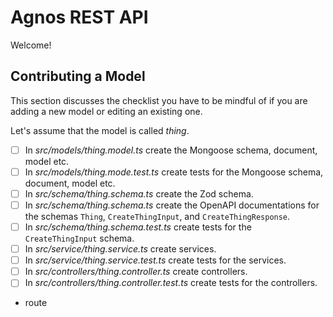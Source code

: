 # Agnos REST API

Welcome!

## Contributing a Model

This section discusses the checklist you have to be mindful of if you are adding a new model or editing an existing one.

Let's assume that the model is called _thing_.

- [ ] In _src/models/thing.model.ts_ create the Mongoose schema, document, model etc.
- [ ] In _src/models/thing.mode.test.ts_ create tests for the Mongoose schema, document, model etc.
- [ ] In _src/schema/thing.schema.ts_ create the Zod schema.
- [ ] In _src/schema/thing.schema.ts_ create the OpenAPI documentations for the schemas `Thing`, `CreateThingInput`, and `CreateThingResponse`.
- [ ] In _src/schema/thing.schema.test.ts_ create tests for the `CreateThingInput` schema.
- [ ] In _src/service/thing.service.ts_ create services.
- [ ] In _src/service/thing.service.test.ts_ create tests for the services.
- [ ] In _src/controllers/thing.controller.ts_ create controllers.
- [ ] In _src/controllers/thing.controller.test.ts_ create tests for the controllers.
- route
